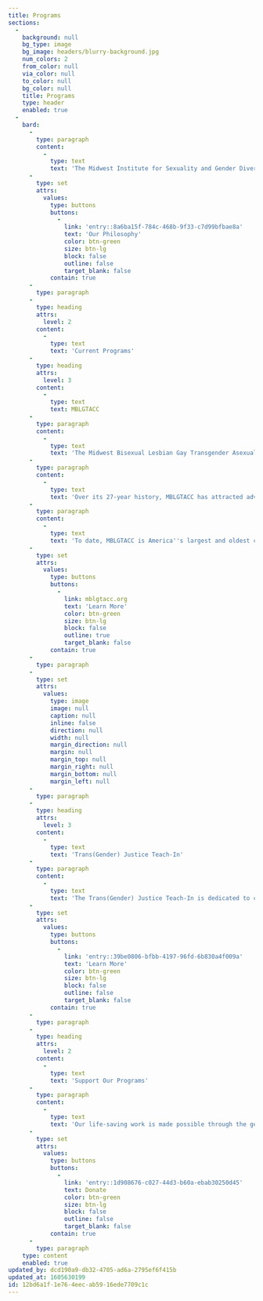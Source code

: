 ```yaml
---
title: Programs
sections:
  -
    background: null
    bg_type: image
    bg_image: headers/blurry-background.jpg
    num_colors: 2
    from_color: null
    via_color: null
    to_color: null
    bg_color: null
    title: Programs
    type: header
    enabled: true
  -
    bard:
      -
        type: paragraph
        content:
          -
            type: text
            text: 'The Midwest Institute for Sexuality and Gender Diversity develops and produces programs that advance knowledge of diverse sexualities and genders, empowers queer and trans students to inspire sustainable change, and builds community among queer and trans students in the Midwest.'
      -
        type: set
        attrs:
          values:
            type: buttons
            buttons:
              -
                link: 'entry::8a6ba15f-784c-468b-9f33-c7d99bfbae8a'
                text: 'Our Philosophy'
                color: btn-green
                size: btn-lg
                block: false
                outline: false
                target_blank: false
            contain: true
      -
        type: paragraph
      -
        type: heading
        attrs:
          level: 2
        content:
          -
            type: text
            text: 'Current Programs'
      -
        type: heading
        attrs:
          level: 3
        content:
          -
            type: text
            text: MBLGTACC
      -
        type: paragraph
        content:
          -
            type: text
            text: 'The Midwest Bisexual Lesbian Gay Transgender Asexual College Conference (MBLGTACC) is an annual conference held to connect, educate, and empower queer and trans+ college students, faculty, and staff around the Midwest and beyond.Through a mix of workshops, keynotes, entertainment, and social activities, attendees come together to learn and grow through the knowledge and experiences of others. '
      -
        type: paragraph
        content:
          -
            type: text
            text: 'Over its 27-year history, MBLGTACC has attracted advocates and thought leaders including Angela Davis, Robyn Ochs, Janet Mock, Laverne Cox, Kate Bornstein, Faisal Alam, and LZ Granderson; and entertainers and artists including Jujubee, Margaret Cho, J Mase III, Chely Wright, and Loren Cameron.'
      -
        type: paragraph
        content:
          -
            type: text
            text: 'To date, MBLGTACC is America''s largest and oldest continuously-held conference for queer and trans+ college students. And it remains proudly student-run.'
      -
        type: set
        attrs:
          values:
            type: buttons
            buttons:
              -
                link: mblgtacc.org
                text: 'Learn More'
                color: btn-green
                size: btn-lg
                block: false
                outline: true
                target_blank: false
            contain: true
      -
        type: paragraph
      -
        type: set
        attrs:
          values:
            type: image
            image: null
            caption: null
            inline: false
            direction: null
            width: null
            margin_direction: null
            margin: null
            margin_top: null
            margin_right: null
            margin_bottom: null
            margin_left: null
      -
        type: paragraph
      -
        type: heading
        attrs:
          level: 3
        content:
          -
            type: text
            text: 'Trans(Gender) Justice Teach-In'
      -
        type: paragraph
        content:
          -
            type: text
            text: 'The Trans(Gender) Justice Teach-In is dedicated to centering trans, nonbinary, and intersex knowledge, experiences, and liberation.'
      -
        type: set
        attrs:
          values:
            type: buttons
            buttons:
              -
                link: 'entry::39be0806-bfbb-4197-96fd-6b830a4f009a'
                text: 'Learn More'
                color: btn-green
                size: btn-lg
                block: false
                outline: false
                target_blank: false
            contain: true
      -
        type: paragraph
      -
        type: heading
        attrs:
          level: 2
        content:
          -
            type: text
            text: 'Support Our Programs'
      -
        type: paragraph
        content:
          -
            type: text
            text: 'Our life-saving work is made possible through the generous financial support of grassroots donors. We invite you to join us with a monthly or one-time gift. Your donation provides space for queer and trans students to experience the joy of being in community and help remove barriers to accessing queer- and trans-centered spaces.'
      -
        type: set
        attrs:
          values:
            type: buttons
            buttons:
              -
                link: 'entry::1d908676-c027-44d3-b60a-ebab30250d45'
                text: Donate
                color: btn-green
                size: btn-lg
                block: false
                outline: false
                target_blank: false
            contain: true
      -
        type: paragraph
    type: content
    enabled: true
updated_by: dcd190a9-db32-4705-ad6a-2795ef6f415b
updated_at: 1605630199
id: 12bd6a1f-1e76-4eec-ab59-16ede7709c1c
---
```

